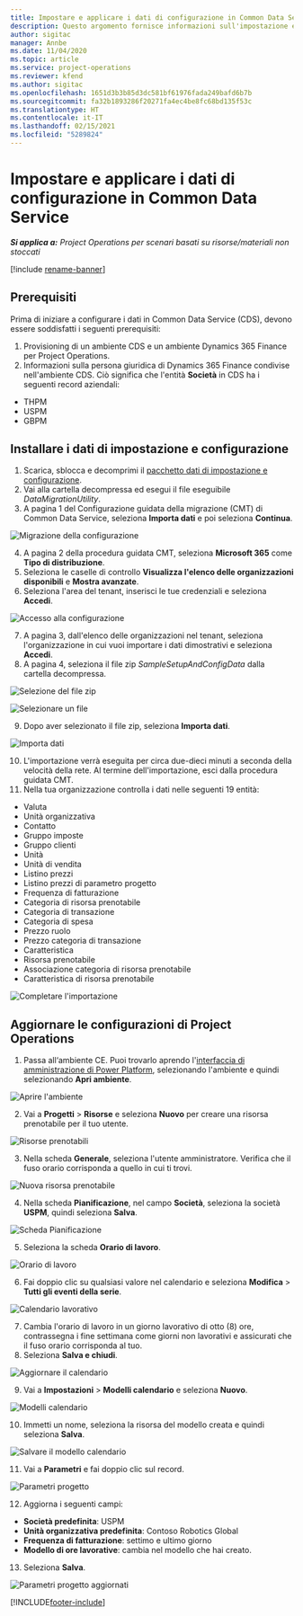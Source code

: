 ```yaml
---
title: Impostare e applicare i dati di configurazione in Common Data Service
description: Questo argomento fornisce informazioni sull'impostazione e l'applicazione dei dati di configurazione in Project Operations.
author: sigitac
manager: Annbe
ms.date: 11/04/2020
ms.topic: article
ms.service: project-operations
ms.reviewer: kfend
ms.author: sigitac
ms.openlocfilehash: 1651d3b3b85d3dc581bf61976fada249bafd6b7b
ms.sourcegitcommit: fa32b1893286f20271fa4ec4be8fc68bd135f53c
ms.translationtype: HT
ms.contentlocale: it-IT
ms.lasthandoff: 02/15/2021
ms.locfileid: "5289824"
---
```

# <a name="set-up-and-apply-configuration-data-in-the-common-data-service"></a>Impostare e applicare i dati di configurazione in Common Data Service 

_**Si applica a:** Project Operations per scenari basati su risorse/materiali non stoccati_

[!include [rename-banner](~/includes/cc-data-platform-banner.md)]

## <a name="prerequisites"></a>Prerequisiti

Prima di iniziare a configurare i dati in Common Data Service (CDS), devono essere soddisfatti i seguenti prerequisiti:

1.  Provisioning di un ambiente CDS e un ambiente Dynamics 365 Finance per Project Operations.
2.  Informazioni sulla persona giuridica di Dynamics 365 Finance condivise nell'ambiente CDS. Ciò significa che l'entità **Società** in CDS ha i seguenti record aziendali:
  - THPM
  - USPM
  - GBPM

## <a name="install-setup-and-configuration-data"></a>Installare i dati di impostazione e configurazione

1. Scarica, sblocca e decomprimi il [pacchetto dati di impostazione e configurazione](https://download.microsoft.com/download/1/3/4/1349369c-6209-42b7-b3b4-5be0e67cacd8/ProjOpsSampleSetupData-%20Integrated%20UR1.zip).
2. Vai alla cartella decompressa ed esegui il file eseguibile *DataMigrationUtility*.
3. A pagina 1 del Configurazione guidata della migrazione (CMT) di Common Data Service, seleziona **Importa dati** e poi seleziona **Continua**.

![Migrazione della configurazione](./media/1ConfigurationMigration.png)

4. A pagina 2 della procedura guidata CMT, seleziona **Microsoft 365** come **Tipo di distribuzione**.
5. Seleziona le caselle di controllo **Visualizza l'elenco delle organizzazioni disponibili** e **Mostra avanzate**.
6. Seleziona l'area del tenant, inserisci le tue credenziali e seleziona **Accedi**.

![Accesso alla configurazione](./media/2ConfigurationSignin.png)

7. A pagina 3, dall'elenco delle organizzazioni nel tenant, seleziona l'organizzazione in cui vuoi importare i dati dimostrativi e seleziona **Accedi**.
8. A pagina 4, seleziona il file zip *SampleSetupAndConfigData* dalla cartella decompressa.

![Selezione del file zip](./media/3ZipFile.png)

![Selezionare un file](./media/4SelectAFile.png)

9. Dopo aver selezionato il file zip, seleziona **Importa dati**.

![Importa dati](./media/5ImportData.png)

10. L'importazione verrà eseguita per circa due-dieci minuti a seconda della velocità della rete. Al termine dell'importazione, esci dalla procedura guidata CMT. 
11. Nella tua organizzazione controlla i dati nelle seguenti 19 entità:

  - Valuta
  - Unità organizzativa
  - Contatto
  - Gruppo imposte
  - Gruppo clienti
  - Unità
  - Unità di vendita
  - Listino prezzi
  - Listino prezzi di parametro progetto
  - Frequenza di fatturazione
  - Categoria di risorsa prenotabile
  - Categoria di transazione
  - Categoria di spesa
  - Prezzo ruolo
  - Prezzo categoria di transazione
  - Caratteristica
  - Risorsa prenotabile
  - Associazione categoria di risorsa prenotabile
  - Caratteristica di risorsa prenotabile

![Completare l'importazione](./media/6CompleteImport.png)

## <a name="update-project-operations-configurations"></a>Aggiornare le configurazioni di Project Operations

1. Passa all‘ambiente CE. Puoi trovarlo aprendo l'[interfaccia di amministrazione di Power Platform](https://admin.powerplatform.microsoft.com/environments), selezionando l'ambiente e quindi selezionando **Apri ambiente**. 

![Aprire l'ambiente](./media/7OpenEnvironment.png)

2. Vai a **Progetti** > **Risorse** e seleziona **Nuovo** per creare una risorsa prenotabile per il tuo utente.

![Risorse prenotabili](./media/8BookableResources.png)

3. Nella scheda **Generale**, seleziona l'utente amministratore. Verifica che il fuso orario corrisponda a quello in cui ti trovi. 

![Nuova risorsa prenotabile](./media/9NewBookableResource.png)

4. Nella scheda **Pianificazione**, nel campo **Società**, seleziona la società **USPM**, quindi seleziona **Salva**. 

![Scheda Pianificazione](./media/10SchedulingTab.png)

5. Seleziona la scheda **Orario di lavoro**.  

![Orario di lavoro](./media/11WorkHours.png)

6. Fai doppio clic su qualsiasi valore nel calendario e seleziona **Modifica** > **Tutti gli eventi della serie**. 

![Calendario lavorativo](./media/12WorkCalendar.png)

7. Cambia l'orario di lavoro in un giorno lavorativo di otto (8) ore, contrassegna i fine settimana come giorni non lavorativi e assicurati che il fuso orario corrisponda al tuo. 
8. Seleziona **Salva e chiudi**.

![Aggiornare il calendario](./media/13UpdateCalendar.png)

9. Vai a **Impostazioni** > **Modelli calendario** e seleziona **Nuovo**.
 
 ![Modelli calendario](./media/14CalendarTemplates.png)
 
 10. Immetti un nome, seleziona la risorsa del modello creata e quindi seleziona **Salva**. 
 
 ![Salvare il modello calendario](./media/15SaveCalendarTemplate.png)
 
 11. Vai a **Parametri** e fai doppio clic sul record. 
 
 ![Parametri progetto](./media/16ProjectParameters.png)
 
12. Aggiorna i seguenti campi:

 - **Società predefinita**: USPM
 - **Unità organizzativa predefinita**: Contoso Robotics Global
 - **Frequenza di fatturazione**: settimo e ultimo giorno
 - **Modello di ore lavorative**: cambia nel modello che hai creato.

13. Seleziona **Salva**. 

![Parametri progetto aggiornati](./media/17UpdatedProjectParameters.png)


[!INCLUDE[footer-include](../includes/footer-banner.md)]